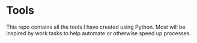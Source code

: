 # Tools

This repo contains all the tools I have created using Python. Most will be inspired by work tasks to help automate or otherwise speed up processes.